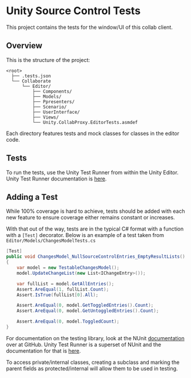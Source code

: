 # Unity Source Control Tests
This project contains the tests for the window/UI of this collab client.

## Overview
This is the structure of the project:
```none
<root>
  ├── .tests.json
  └── Collaborate
      └── Editor/
          ├── Components/
          ├── Models/
          ├── Ppresenters/
          ├── Scenario/
          ├── UserInterface/
          ├── Views/
          └── Unity.CollabProxy.EditorTests.asmdef
```

Each directory features tests and mock classes for classes in the editor code.

## Tests
To run the tests, use the Unity Test Runner from within the Unity Editor. Unity Test Runner documentation is [here](https://docs.unity3d.com/Manual/testing-editortestsrunner.html).

## Adding a Test
While 100% coverage is hard to achieve, tests should be added with each new feature to ensure coverage either remains constant or increases.

With that out of the way, tests are in the typical C# format with a function with a `[Test]` decorator. Below is an example of a test taken from `Editor/Models/ChangesModelTests.cs`
```csharp
[Test]
public void ChangesModel_NullSourceControlEntries_EmptyResultLists()
{
    var model = new TestableChangesModel();
    model.UpdateChangeList(new List<IChangeEntry>());

    var fullList = model.GetAllEntries();
    Assert.AreEqual(1, fullList.Count);
    Assert.IsTrue(fullList[0].All);

    Assert.AreEqual(0, model.GetToggledEntries().Count);
    Assert.AreEqual(0, model.GetUntoggledEntries().Count);

    Assert.AreEqual(0, model.ToggledCount);
}
```
For documentation on the testing library, look at the NUnit [documentation](https://github.com/nunit/docs/wiki/NUnit-Documentation) over at GitHub. Unity Test Runner is a superset of NUnit and the documentation for that is [here](https://docs.unity3d.com/Manual/testing-editortestsrunner.html).

To access private/internal classes, creating a subclass and marking the parent fields as protected/internal will allow them to be used in testing.
